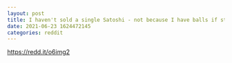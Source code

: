 ```yaml
--- 
layout: post 
title: I haven't sold a single Satoshi - not because I have balls if steel, but because I'm paralyzed by FOMO! 
date: 2021-06-23 1624472145 
categories: reddit 
--- 
```

https://redd.it/o6img2